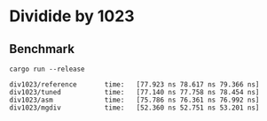 # Dividide by 1023

## Benchmark

```
cargo run --release
```

```
div1023/reference       time:   [77.923 ns 78.617 ns 79.366 ns]
div1023/tuned           time:   [77.140 ns 77.758 ns 78.454 ns]
div1023/asm             time:   [75.786 ns 76.361 ns 76.992 ns]
div1023/mgdiv           time:   [52.360 ns 52.751 ns 53.201 ns]
```
